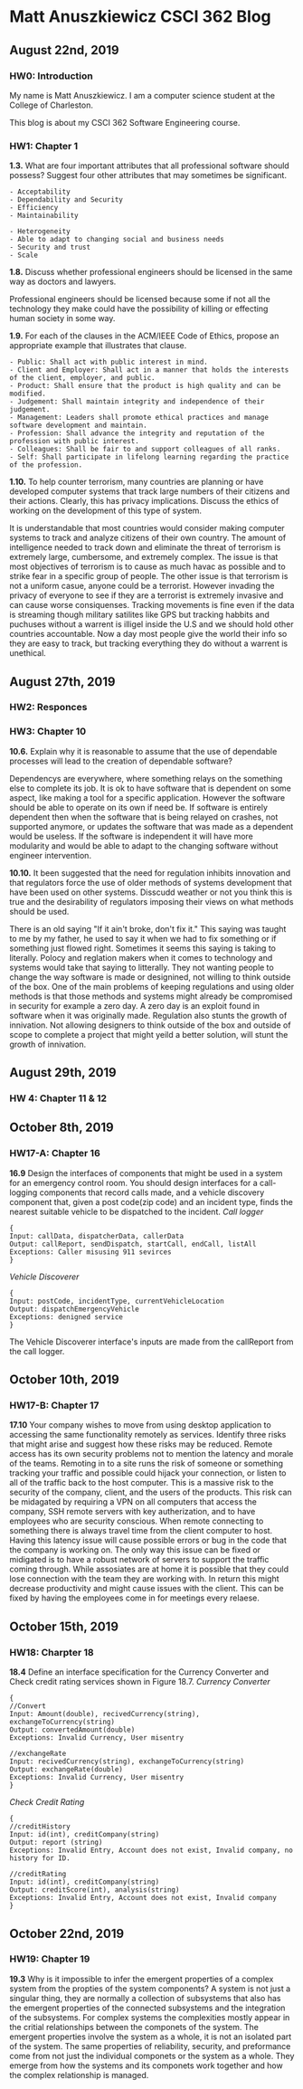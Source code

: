 # Matt Anuszkiewicz CSCI 362 Blog

## August 22nd, 2019

### HW0: Introduction

My name is Matt Anuszkiewicz. I am a computer science student at the College of Charleston.

This blog is about my CSCI 362 Software Engineering course. 


### HW1: Chapter 1

**1.3.** What are four important attributes that all professional software should possess? Suggest four other attributes that may sometimes be significant.
    
    - Acceptability
    - Dependability and Security
    - Efficiency
    - Maintainability
    
    - Heterogeneity
    - Able to adapt to changing social and business needs 
    - Security and trust
    - Scale
    
**1.8.** Discuss whether professional engineers should be licensed in the same way as doctors and lawyers.

   Professional engineers should be licensed because some if not all the technology they make could have the possibility of killing or effecting human society in some way.

**1.9.** For each of the clauses in the ACM/IEEE Code of Ethics, propose an appropriate example that illustrates that clause. 
    
    - Public: Shall act with public interest in mind.
    - Client and Employer: Shall act in a manner that holds the interests of the client, employer, and public.
    - Product: Shall ensure that the product is high quality and can be modified.
    - Judgement: Shall maintain integrity and independence of their judgement. 
    - Management: Leaders shall promote ethical practices and manage software development and maintain.
    - Profession: Shall advance the integrity and reputation of the profession with public interest.
    - Colleagues: Shall be fair to and support colleagues of all ranks.
    - Self: Shall participate in lifelong learning regarding the practice of the profession. 
    

**1.10.** To help counter terrorism, many countries are planning or have developed computer systems that track large numbers of their citizens and their actions. Clearly, this has privacy implications. Discuss the ethics of working on the development of this type of system.

   It is understandable that most countries would consider making computer systems to track and analyze citizens of their own country. The amount of intelligence needed to track down and eliminate the threat of terrorism is extremely large, cumbersome, and extremely complex. The issue is that most objectives of terrorism is to cause as much havac as possible and to strike fear in a specific group of people. The other issue is that terrorism is not a uniform casue, anyone could be a terrorist. However invading the privacy of everyone to see if they are a terrorist is extremely invasive and can cause worse consiquenses. Tracking movements is fine even if the data is streaming though military satilites like GPS but tracking habbits and puchuses without a warrent is illigel inside the U.S and we should hold other countries accountable. Now a day most people give the world their info so they are easy to track, but tracking everything they do without a warrent is unethical.  




## August 27th, 2019
### HW2: Responces


### HW3: Chapter 10

**10.6.** Explain why it is reasonable to assume that the use of dependable processes will lead to the creation of dependable software?

   Dependencys are everywhere, where something relays on the something else to complete its job. It is ok to have software that is dependent on some aspect, like making a tool for a specific application. However the software should be able to operate on its own if need be.
   If software is entirely dependent then when the software that is being relayed on crashes, not supported anymore, or updates the software that was made as a dependent would be useless. If the software is independent it will have more modularity and would be able to adapt to the changing software without engineer intervention.  


**10.10.** It been suggested that the need for regulation inhibits innovation and that regulators force the use of older methods of systems development that have been used on other systems. Disscudd weather or not you think this is true and the desirability of regulators imposing their views on what methods should be used.

   There is an old saying "If it ain't broke, don't fix it." This saying was taught to me by my father, he used to say it when we had to fix something or if something just flowed right. Sometimes it seems this saying is taking to literally. Polocy and reglation makers when it comes to technology and systems would take that saying to litterally. They not wanting people to change the way software is made or designined, not willing to think outside of the box. 
   One of the main problems of keeping regulations and using older methods is that those methods and systems might already be compromised in security for example a zero day. A zero day is an exploit found in software when it was originally made. 
   Regulation also stunts the growth of innivation. Not allowing designers to think outside of the box and outside of scope to complete a project that might yeild a better solution, will stunt the growth of innivation. 



## August 29th, 2019
### HW 4: Chapter 11 & 12

## October 8th, 2019
### HW17-A: Chapter 16
**16.9** Design the interfaces of components that might be used in a system for an emergency control room. You should design interfaces for a call-logging components that record calls made, and a vehicle discovery component that, given a post code(zip code) and an incident type, finds the nearest suitable vehicle to be dispatched to the incident. 
*Call logger*
```
{
Input: callData, dispatcherData, callerData
Output: callReport, sendDispatch, startCall, endCall, listAll
Exceptions: Caller misusing 911 sevirces
}
```
*Vehicle Discoverer*
```
{
Input: postCode, incidentType, currentVehicleLocation
Output: dispatchEmergencyVehicle
Exceptions: denigned service
}
```
The Vehicle Discoverer interface's inputs are made from the callReport from the call logger.

## October 10th, 2019 
### HW17-B: Chapter 17

**17.10** Your company wishes to move from using desktop application to accessing the same functionality remotely as services. Identify three risks that might arise and suggest how these risks may be reduced.
    Remote access has its own security problems not to mention the latency and morale of the teams. Remoting in to a site runs the risk of someone or something tracking your traffic and possible could hijack your connection, or listen to all of the traffic back to the host computer. This is a massive risk to the security of the company, client, and the users of the products. This risk can be midagated by requiring a VPN on all computers that access the company, SSH remote servers with key autherization, and to have employees who are security conscious. 
    When remote connecting to something there is always travel time from the client computer to host. Having this latency issue will cause possible errors or bug in the code that the company is working on. The only way this issue can be fixed or midigated is to have a robust network of servers to support the traffic coming through. 
    While assosiates are at home it is possible that they could lose connection with the team they are working with. In return this might decrease productivity and might cause issues with the client. This can be fixed by having the employees come in for meetings every relaese. 


## October 15th, 2019
### HW18: Charpter 18

**18.4** Define an interface specification for the Currency Converter and Check credit rating services shown in Figure 18.7.
*Currency Converter*
```
{
//Convert
Input: Amount(double), recivedCurrency(string), exchangeToCurrency(string)
Output: convertedAmount(double) 
Exceptions: Invalid Currency, User misentry

//exchangeRate
Input: recivedCurrency(string), exchangeToCurrency(string)
Output: exchangeRate(double)
Exceptions: Invalid Currency, User misentry
}
```
*Check Credit Rating*
```
{
//creditHistory
Input: id(int), creditCompany(string)
Output: report (string)
Exceptions: Invalid Entry, Account does not exist, Invalid company, no history for ID. 

//creditRating
Input: id(int), creditCompany(string)
Output: creditScore(int), analysis(string)
Exceptions: Invalid Entry, Account does not exist, Invalid company
}
```


## October 22nd, 2019
### HW19: Chapter 19

**19.3** Why is it impossible to infer the emergent properties of a complex system from the propties of the system components?
    A system is not just a singular thing, they are normally a collection of subsystems that also has the emergent properties of the connected subsystems and the integration of the subsystems. For complex systems the complexities mostly appear in the critial relationships between the componets of the system. The emergent properties involve the system as a whole, it is not an isolated part of the system. The same properties of reliability, security, and preformance come from not just the individual componets or the system as a whole. They emerge from how the systems and its componets work together and how the complex relationship is managed. 
